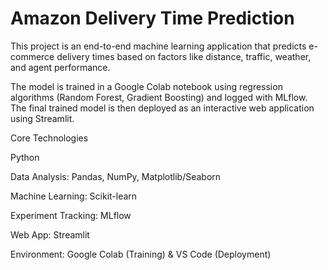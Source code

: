 # Amazon Delivery Time Prediction

This project is an end-to-end machine learning application that predicts e-commerce delivery times based on factors like distance, traffic, weather, and agent performance.

The model is trained in a Google Colab notebook using regression algorithms (Random Forest, Gradient Boosting) and logged with MLflow. The final trained model is then deployed as an interactive web application using Streamlit.

Core Technologies

Python

Data Analysis: Pandas, NumPy, Matplotlib/Seaborn

Machine Learning: Scikit-learn

Experiment Tracking: MLflow

Web App: Streamlit

Environment: Google Colab (Training) & VS Code (Deployment)
